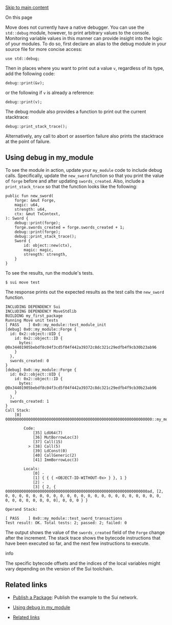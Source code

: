 [Skip to main content](https://docs.sui.io/guides/developer/first-app/debug#__docusaurus_skipToContent_fallback)

On this page

Move does not currently have a native debugger. You can use the `std::debug` module, however, to print arbitrary values to the console. Monitoring variable values in this manner can provide insight into the logic of your modules. To do so, first declare an alias to the debug module in your source file for more concise access:

```codeBlockLines_p187
use std::debug;

```

Then in places where you want to print out a value `v`, regardless of its type, add the following code:

```codeBlockLines_p187
debug::print(&v);

```

or the following if `v` is already a reference:

```codeBlockLines_p187
debug::print(v);

```

The debug module also provides a function to print out the current stacktrace:

```codeBlockLines_p187
debug::print_stack_trace();

```

Alternatively, any call to abort or assertion failure also prints the stacktrace at the point of failure.

## Using debug in my\_module [​](https://docs.sui.io/guides/developer/first-app/debug\#using-debug-in-my_module "Direct link to Using debug in my_module")

To see the module in action, update your `my_module` code to include debug calls. Specifically, update the `new_sword` function so that you print the value of `forge` before and after updating `swords_created`. Also, include a `print_stack_trace` so that the function looks like the following:

```codeBlockLines_p187
public fun new_sword(
    forge: &mut Forge,
    magic: u64,
    strength: u64,
    ctx: &mut TxContext,
): Sword {
    debug::print(forge);
    forge.swords_created = forge.swords_created + 1;
    debug::print(forge);
    debug::print_stack_trace();
    Sword {
        id: object::new(ctx),
        magic: magic,
        strength: strength,
    }
}

```

To see the results, run the module's tests.

```codeBlockLines_p187
$ sui move test

```

The response prints out the expected results as the test calls the `new_sword` function.

```codeBlockLines_p187
INCLUDING DEPENDENCY Sui
INCLUDING DEPENDENCY MoveStdlib
BUILDING my_first_package
Running Move unit tests
[ PASS    ] 0x0::my_module::test_module_init
[debug] 0x0::my_module::Forge {
  id: 0x2::object::UID {
    id: 0x2::object::ID {
      bytes: @0x34401905bebdf8c04f3cd5f04f442a39372c8dc321c29edfb4f9cb30b23ab96
    }
  },
  swords_created: 0
}
[debug] 0x0::my_module::Forge {
  id: 0x2::object::UID {
    id: 0x2::object::ID {
      bytes: @0x34401905bebdf8c04f3cd5f04f442a39372c8dc321c29edfb4f9cb30b23ab96
    }
  },
  swords_created: 1
}
Call Stack:
    [0] 0000000000000000000000000000000000000000000000000000000000000000::my_module::test_module_init

        Code:
            [35] LdU64(7)
            [36] MutBorrowLoc(3)
            [37] Call(15)
          > [38] Call(5)
            [39] LdConst(0)
            [40] CallGeneric(2)
            [41] ImmBorrowLoc(3)

        Locals:
            [0] -
            [1] { { { <OBJECT-ID-WITHOUT-0x> } }, 1 }
            [2] -
            [3] { 2, { 00000000000000000000000000000000000000000000000000000000000000ad, [2, 0, 0, 0, 0, 0, 0, 0, 0, 0, 0, 0, 0, 0, 0, 0, 0, 0, 0, 0, 0, 0, 0, 0, 0, 0, 0, 0, 0, 0, 0, 0], 0, 0, 0 } }

Operand Stack:

[ PASS    ] 0x0::my_module::test_sword_transactions
Test result: OK. Total tests: 2; passed: 2; failed: 0

```

The output shows the value of the `swords_created` field of the `Forge` change after the increment. The stack trace shows the bytecode instructions that have been executed so far, and the next few instructions to execute.

info

The specific bytecode offsets and the indices of the local variables might vary depending on the version of the Sui toolchain.

## Related links [​](https://docs.sui.io/guides/developer/first-app/debug\#related-links "Direct link to Related links")

- [Publish a Package](https://docs.sui.io/guides/developer/first-app/publish): Publish the example to the Sui network.

- [Using debug in my\_module](https://docs.sui.io/guides/developer/first-app/debug#using-debug-in-my_module)
- [Related links](https://docs.sui.io/guides/developer/first-app/debug#related-links)